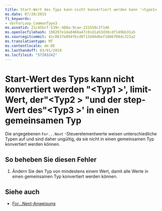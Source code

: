 ```yaml
---
title: Start-Wert des Typs kann nicht konvertiert werden kann '<type1>', limit-Wert von "<type2>"und die step-Wert des"<type3>" in einen gemeinsamen Typ
ms.date: 07/20/2015
f1_keywords:
- vbrForLoop_CommonType3
ms.assetid: 21c45bcf-539c-488a-9cae-221558c37146
ms.openlocfilehash: 198207e14a0468a47c01d1a53d38cdf149bb31a5
ms.sourcegitcommit: 41c0637e894fbcd0713d46d6ef1866f08dc321a2
ms.translationtype: MT
ms.contentlocale: de-DE
ms.lasthandoff: 03/01/2019
ms.locfileid: "57203242"
---
```

# <a name="cannot-convert-start-value-of-type-type1-limit-value-of-type2-and-step-value-of-type3-to-a-common-type"></a>Start-Wert des Typs kann nicht konvertiert werden "\<Typ1 >', limit-Wert, der"\<Typ2 > "und der step-Wert des"\<Typ3 >' in einen gemeinsamen Typ
Die angegebenen `For...Next` -Steuerelementwerte weisen unterschiedliche Typen auf und sind daher ungültig, da sie nicht in einen gemeinsamen Typ konvertiert werden können.  
  
## <a name="to-correct-this-error"></a>So beheben Sie diesen Fehler  
  
1.  Ändern Sie den Typ von mindestens einem Wert, damit alle Werte in einen gemeinsamen Typ konvertiert werden können.  
  
## <a name="see-also"></a>Siehe auch

- [For...Next-Anweisung](../../visual-basic/language-reference/statements/for-next-statement.md)
